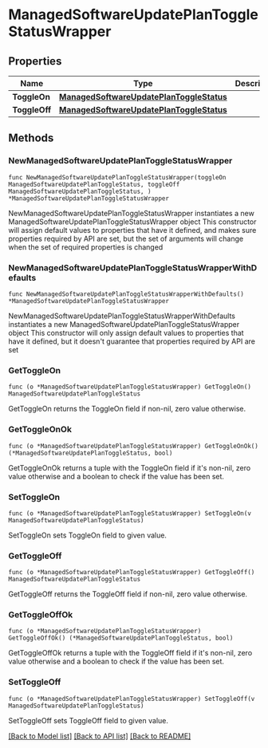 # ManagedSoftwareUpdatePlanToggleStatusWrapper

## Properties

Name | Type | Description | Notes
------------ | ------------- | ------------- | -------------
**ToggleOn** | [**ManagedSoftwareUpdatePlanToggleStatus**](ManagedSoftwareUpdatePlanToggleStatus.md) |  | 
**ToggleOff** | [**ManagedSoftwareUpdatePlanToggleStatus**](ManagedSoftwareUpdatePlanToggleStatus.md) |  | 

## Methods

### NewManagedSoftwareUpdatePlanToggleStatusWrapper

`func NewManagedSoftwareUpdatePlanToggleStatusWrapper(toggleOn ManagedSoftwareUpdatePlanToggleStatus, toggleOff ManagedSoftwareUpdatePlanToggleStatus, ) *ManagedSoftwareUpdatePlanToggleStatusWrapper`

NewManagedSoftwareUpdatePlanToggleStatusWrapper instantiates a new ManagedSoftwareUpdatePlanToggleStatusWrapper object
This constructor will assign default values to properties that have it defined,
and makes sure properties required by API are set, but the set of arguments
will change when the set of required properties is changed

### NewManagedSoftwareUpdatePlanToggleStatusWrapperWithDefaults

`func NewManagedSoftwareUpdatePlanToggleStatusWrapperWithDefaults() *ManagedSoftwareUpdatePlanToggleStatusWrapper`

NewManagedSoftwareUpdatePlanToggleStatusWrapperWithDefaults instantiates a new ManagedSoftwareUpdatePlanToggleStatusWrapper object
This constructor will only assign default values to properties that have it defined,
but it doesn't guarantee that properties required by API are set

### GetToggleOn

`func (o *ManagedSoftwareUpdatePlanToggleStatusWrapper) GetToggleOn() ManagedSoftwareUpdatePlanToggleStatus`

GetToggleOn returns the ToggleOn field if non-nil, zero value otherwise.

### GetToggleOnOk

`func (o *ManagedSoftwareUpdatePlanToggleStatusWrapper) GetToggleOnOk() (*ManagedSoftwareUpdatePlanToggleStatus, bool)`

GetToggleOnOk returns a tuple with the ToggleOn field if it's non-nil, zero value otherwise
and a boolean to check if the value has been set.

### SetToggleOn

`func (o *ManagedSoftwareUpdatePlanToggleStatusWrapper) SetToggleOn(v ManagedSoftwareUpdatePlanToggleStatus)`

SetToggleOn sets ToggleOn field to given value.


### GetToggleOff

`func (o *ManagedSoftwareUpdatePlanToggleStatusWrapper) GetToggleOff() ManagedSoftwareUpdatePlanToggleStatus`

GetToggleOff returns the ToggleOff field if non-nil, zero value otherwise.

### GetToggleOffOk

`func (o *ManagedSoftwareUpdatePlanToggleStatusWrapper) GetToggleOffOk() (*ManagedSoftwareUpdatePlanToggleStatus, bool)`

GetToggleOffOk returns a tuple with the ToggleOff field if it's non-nil, zero value otherwise
and a boolean to check if the value has been set.

### SetToggleOff

`func (o *ManagedSoftwareUpdatePlanToggleStatusWrapper) SetToggleOff(v ManagedSoftwareUpdatePlanToggleStatus)`

SetToggleOff sets ToggleOff field to given value.



[[Back to Model list]](../README.md#documentation-for-models) [[Back to API list]](../README.md#documentation-for-api-endpoints) [[Back to README]](../README.md)


